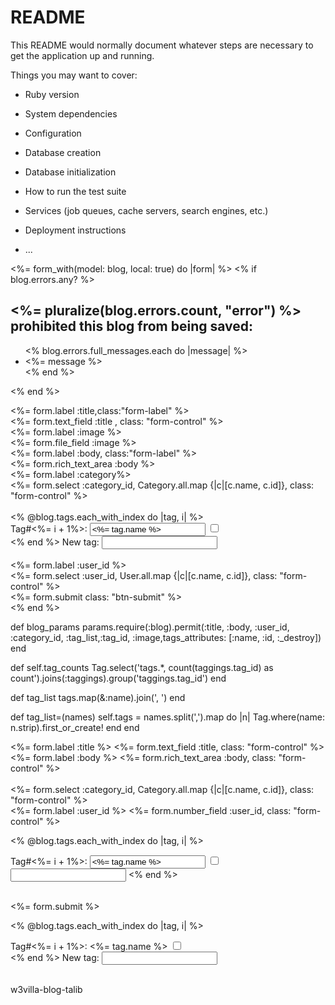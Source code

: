 # README

This README would normally document whatever steps are necessary to get the
application up and running.

Things you may want to cover:

* Ruby version

* System dependencies

* Configuration

* Database creation

* Database initialization

* How to run the test suite

* Services (job queues, cache servers, search engines, etc.)

* Deployment instructions

* ...


<%= form_with(model: blog, local: true) do |form| %>
  <% if blog.errors.any? %>
    <div id="error_explanation">
      <h2><%= pluralize(blog.errors.count, "error") %> prohibited this blog from being saved:</h2>
      <ul>
        <% blog.errors.full_messages.each do |message| %>
          <li><%= message %></li>
        <% end %>
      </ul>
    </div>
  <% end %>
  <div class="form-row">
    <div class="formlable">
      <%= form.label :title,class:"form-label" %>
    </div>
    <div class="formfield">
       <%= form.text_field :title , class: "form-control" %>
    </div>
  </div>
  <div class="form-row">
    <div class="formlable">
      <%= form.label :image %>
    </div>
    <div >
       <%= form.file_field :image %>
    </div>
  </div>
  <div class="form-row">
    <div class="formlable">
      <%= form.label :body, class:"form-label"  %>
    </div>
    <div class="formfield">
       <%= form.rich_text_area :body %>
    </div>
  </div>
  <div class="form-row">
    <div class="formlable">
      <%= form.label :category%>
    </div>
    <div class="formfield">
       <%= form.select :category_id, Category.all.map {|c|[c.name, c.id]}, class: "form-control" %>
    </div><br/>
  <% @blog.tags.each_with_index do |tag, i| %> 
    <div>
      <input type="hidden" value="<%= tag.id %>" name="blog[tags_attributes][<%= i %>][id]">
      <label>Tag#<%= i + 1%>: <input type="text" value="<%= tag.name %>" name="user[tags_attributes][<%= i %>][name]"></label>
      <input type="hidden" value="false" name="blog[tags_attributes][<%= i %>][_destroy]">
      <input type="checkbox" value="true" name="blog[tags_attributes][<%= i %>][_destroy]">
    </div>
  <% end %>
  <label>New tag: <input type="text" value="" name="blog[tags_attributes][<%= @blog.tags.count %>][name]"></label>
  <br><br>
  <div class="form-row">
    <div class="formlable">
         <%= form.label :user_id  %>
    </div>
    <div class="formfield">
       <%= form.select :user_id, User.all.map {|c|[c.name, c.id]}, class: "form-control" %>
    </div>
  </div>  
  <div class="action">
    <%= form.submit  class: "btn-submit" %>
  </div>
<% end %>


 def blog_params
      params.require(:blog).permit(:title, :body, :user_id, :category_id, :tag_list,:tag_id, :image,tags_attributes: [:name, :id, :_destroy])
    end




  def self.tag_counts
    Tag.select('tags.*, count(taggings.tag_id) as count').joins(:taggings).group('taggings.tag_id')
  end

  def tag_list
    tags.map(&:name).join(', ')
  end

  def tag_list=(names)
    self.tags = names.split(',').map do |n|
      Tag.where(name: n.strip).first_or_create!
    end
  end







 <div class="field">
    <%= form.label :title %>
    <%= form.text_field :title, class: "form-control" %>
  </div>

  <div class="field">
    <%= form.label :body %>
    <%= form.rich_text_area :body, class: "form-control" %>
  </div>
  </br>
  <div class="field">   
     <%= form.select :category_id, Category.all.map {|c|[c.name, c.id]}, class: "form-control" %>
  </div>

  <div class="field">
      <%= form.label :user_id %>
      <%= form.number_field :user_id, class: "form-control" %>
  </div>
  
  <% @blog.tags.each_with_index do |tag, i| %> 
    <div class="field">
      <input type="hidden" value="<%= tag.id %>" name="blog[tags_attributes][<%= i %>][id]">
      <label>Tag#<%= i + 1%>: <input type="text" value="<%= tag.name %>" name="user[tags_attributes][<%= i %>][name]"></label>
      <input type="hidden" value="false" name="blog[tags_attributes][<%= i %>][_destroy]">
      <input type="checkbox" value="true" name="blog[tags_attributes][<%= i %>][_destroy]">
    </div>
    <input type="text" value="" name="blog[tags_attributes][<%= @blog.tags.count %>][name]">
  <% end %>    


  </br>

  <div class="actions">
      <%= form.submit %>
  </div>




<% @blog.tags.each_with_index do |tag, i| %> 
    <div>
      <input type="hidden" value="<%= tag.id %>" name="blog[tags_attributes][<%= i %>][id]">
      <label>Tag#<%= i + 1%>: <%= tag.name %></label>
      <input type="hidden" value="false" name="blog[tags_attributes][<%= i %>][_destroy]">
      <input type="checkbox" value="true" name="blog[tags_attributes][<%= i %>][_destroy]">
    </div>
  <% end %>
  <label>New tag: <input type="text" value="" name="blog[tags_attributes][<%= @blog.tags.count %>][name]"></label>
  <br><br>




  w3villa-blog-talib